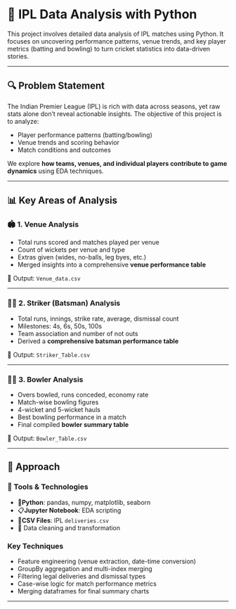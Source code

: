 # 🏏 IPL Data Analysis with Python

This project involves detailed data analysis of IPL matches using Python. It focuses on uncovering performance patterns, venue trends, and key player metrics (batting and bowling) to turn cricket statistics into data-driven stories.

---

## 🔍 Problem Statement

The Indian Premier League (IPL) is rich with data across seasons, yet raw stats alone don’t reveal actionable insights. The objective of this project is to analyze:
- Player performance patterns (batting/bowling)
- Venue trends and scoring behavior
- Match conditions and outcomes

We explore **how teams, venues, and individual players contribute to game dynamics** using EDA techniques.

---

## 📊 Key Areas of Analysis

### 🏟️ 1. Venue Analysis
- Total runs scored and matches played per venue
- Count of wickets per venue and type
- Extras given (wides, no-balls, leg byes, etc.)
- Merged insights into a comprehensive **venue performance table**

📁 Output: `Venue_data.csv`

---

### 👨‍🏏 2. Striker (Batsman) Analysis
- Total runs, innings, strike rate, average, dismissal count
- Milestones: 4s, 6s, 50s, 100s
- Team association and number of not outs
- Derived a **comprehensive batsman performance table**

📁 Output: `Striker_Table.csv`

---

### 👨‍🎯 3. Bowler Analysis
- Overs bowled, runs conceded, economy rate
- Match-wise bowling figures
- 4-wicket and 5-wicket hauls
- Best bowling performance in a match
- Final compiled **bowler summary table**

📁 Output: `Bowler_Table.csv`

---

## 🧠 Approach

### 🧾  Tools & Technologies
- 🐍**Python**: pandas, numpy, matplotlib, seaborn
- 📋**Jupyter Notebook**: EDA scripting
- 📁**CSV Files**: IPL `deliveries.csv`
- 🧼 Data cleaning and transformation
  
### Key Techniques
- Feature engineering (venue extraction, date-time conversion)
- GroupBy aggregation and multi-index merging
- Filtering legal deliveries and dismissal types
- Case-wise logic for match performance metrics
- Merging dataframes for final summary charts

---



